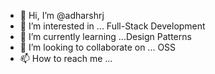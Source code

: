 - 👋 Hi, I’m @adharshrj
- 👀 I’m interested in ... Full-Stack Development
- 🌱 I’m currently learning ...Design Patterns
- 💞️ I’m looking to collaborate on ... OSS
- 📫 How to reach me ...

<!---
adharshrj/adharshrj is a ✨ special ✨ repository because its `README.md` (this file) appears on your GitHub profile.
You can click the Preview link to take a look at your changes.
--->
